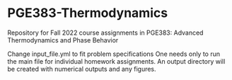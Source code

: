 # PGE383-Thermodynamics
Repository for Fall 2022 course assignments in PGE383: Advanced Thermodynamics and Phase Behavior

Change input_file.yml to fit problem specifications
One needs only to run the main file for individual homework assignments. An output directory will be created with numerical outputs and any figures.
